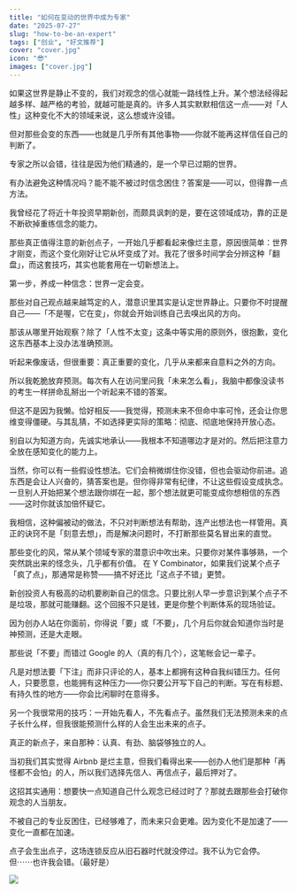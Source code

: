 ```yaml
---
title: "如何在变动的世界中成为专家"
date: "2025-07-27"
slug: "how-to-be-an-expert"
tags: ["创业", "好文推荐"]
cover: "cover.jpg"
icon: "😎"
images: ["cover.jpg"]
---
```

如果这世界是静止不变的，我们对观念的信心就能一路线性上升。某个想法经得起越多样、越严格的考验，就越可能是真的。许多人其实默默相信这一点——对「人性」这种变化不大的领域来说，这么想或许没错。



但对那些会变的东西——也就是几乎所有其他事物——你就不能再这样信任自己的判断了。



专家之所以会错，往往是因为他们精通的，是一个早已过期的世界。



有办法避免这种情况吗？能不能不被过时信念困住？答案是——可以，但得靠一点方法。



我曾经花了将近十年投资早期新创，而颇具讽刺的是，要在这领域成功，靠的正是不断砍掉重练信念的能力。



那些真正值得注意的新创点子，一开始几乎都看起来像烂主意，原因很简单：世界才刚变，而这个变化刚好让它从坏变成了对。我花了很多时间学会分辨这种「翻盘」，而这套技巧，其实也能套用在一切新想法上。



第一步，养成一种信念：世界一定会变。



那些对自己观点越来越笃定的人，潜意识里其实是认定世界静止。只要你不时提醒自己——「不是喔，它在变」，你就会开始训练自己去嗅出风的方向。



那该从哪里开始观察？除了「人性不太变」这条中等实用的原则外，很抱歉，变化这东西基本上没办法准确预测。



听起来像废话，但很重要：真正重要的变化，几乎从来都来自意料之外的方向。



所以我乾脆放弃预测。每次有人在访问里问我「未来怎么看」，我脑中都像没读书的考生一样拼命乱掰出一个听起来不错的答案。



但这不是因为我懒。恰好相反——我觉得，预测未来不但命中率可怜，还会让你思维变得僵硬。与其乱猜，不如选择更实际的策略：彻底、彻底地保持开放心态。



别自以为知道方向，先诚实地承认——我根本不知道哪边才是对的。然后把注意力全放在感知变化的能力上。



当然，你可以有一些假设性想法。它们会稍微绑住你没错，但也会驱动你前进。追东西是会让人兴奋的，猜答案也是。但你得非常有纪律，不让这些假设变成执念。
一旦别人开始把某个想法跟你绑在一起，那个想法就更可能变成你想相信的东西——这时你就该加倍怀疑它。



我相信，这种偏被动的做法，不只对判断想法有帮助，连产出想法也一样管用。真正的诀窍不是「刻意去想」，而是解决问题时，不打断那些莫名冒出来的直觉。



那些变化的风，常从某个领域专家的潜意识中吹出来。只要你对某件事够熟，一个突然跳出来的怪念头，几乎都有价值。
在 Y Combinator，如果我们说某个点子「疯了点」，那通常是称赞——搞不好还比「这点子不错」更赞。



新创投资人有极高的动机要刷新自己的信念。只要比别人早一步意识到某个点子不是垃圾，那就可能赚翻。这个回报不只是钱，更是你整个判断体系的现场验证。



因为创办人站在你面前，你得说「要」或「不要」，几个月后你就会知道你当时是神预测，还是大走眼。



那些说「不要」而错过 Google 的人（真的有几个），这笔帐会记一辈子。



凡是对想法要「下注」而非只评论的人，基本上都拥有这种自我纠错压力。任何人，只要愿意，也能拥有这种压力——你只要公开写下自己的判断。写在有标题、有持久性的地方——你会比闲聊时在意得多。



另一个我很常用的技巧：一开始先看人，不先看点子。虽然我们无法预测未来的点子长什么样，但我很能预测什么样的人会生出未来的点子。



真正的新点子，来自那种：认真、有劲、脑袋够独立的人。



当初我们其实觉得 Airbnb 是烂主意，但我们看得出来——创办人他们是那种「再怪都不会怕」的人，所以我们选择先信人、再信点子，最后押对了。



这招其实通用：想要快一点知道自己什么观念已经过时了？那就去跟那些会打破你观念的人当朋友。



不被自己的专业反困住，已经够难了，而未来只会更难。因为变化不是加速了——变化一直都在加速。



点子会生出点子，这场连锁反应从旧石器时代就没停过。我不认为它会停。
但⋯⋯也许我会错。（最好是）




![](https://prod-files-secure.s3.us-west-2.amazonaws.com/112d0858-5090-4d34-a606-b75eb8d65fd2/46476355-9cf3-4e99-9b7a-3531bc426380/1000202064.png?X-Amz-Algorithm=AWS4-HMAC-SHA256&X-Amz-Content-Sha256=UNSIGNED-PAYLOAD&X-Amz-Credential=ASIAZI2LB466T6P4REDK%2F20250809%2Fus-west-2%2Fs3%2Faws4_request&X-Amz-Date=20250809T191018Z&X-Amz-Expires=3600&X-Amz-Security-Token=IQoJb3JpZ2luX2VjEIv%2F%2F%2F%2F%2F%2F%2F%2F%2F%2FwEaCXVzLXdlc3QtMiJGMEQCIAmNDWkI2kHV6P%2BRGI7JfHdijamxYtacxufsIj1mBr1BAiBeRwZn9Cbc9wcJqa3z4Erf9aY0XujhmfA6NFGt8FQX%2FiqIBAjE%2F%2F%2F%2F%2F%2F%2F%2F%2F%2F8BEAAaDDYzNzQyMzE4MzgwNSIM1zJQqHromIRB87Y7KtwD9h8RqJzcU54NlWrS5i4uL%2FKMJA%2BQB3cZffPTW4TZN8XKinnj94jKrE7FWCd8bW3HzUv0r3M%2FnxcxleebniIqTeMlE%2FDHjtw%2B0ydqZm%2FwEcjWEvkJwFvxWEruJtLr7K6J0%2B0SlY05LBuLtt5YyDKgvPENO%2FI6dDmWGLAzmlUWy3nEIkMYVQ9KZETSkS6q0qne6KIN2d0SPOouqZq2cU%2FZQMoHI7%2BAUfwcssGjR8LWfV3oj18LLp7vey4J%2Fs39Z1Nix8o%2BpnKFN85lF9OxLXy72ZefvQ3Sd7%2FgdRaufxGlTf41Vs9R8WoMxlb0cDHRo0M4EEt0%2FQpkoS6mYfiUOghjZfpcub4Tz%2FLG9avB0Gc83G79YqDnFNJ1zltEcJfNJjXeVu5ZflLkDnlj3Q9743YoAaXri%2B3VA7u5UupBunC9eWdAUKmwywBcXcOnlkBDhUhFtN09%2B2zPJW6tH8e12kSkSsMj0M5hFxK5twuq6m6d5x0nx8h%2BcZHS1S87Z9k%2B7VlohaC58FOakz0l%2F8lo%2BuPpcBFUxFR%2BtO7suFen4s0N%2FMFtKv%2Ffqh%2F1U0tY12s184mCBl21V952tJ2Tc%2FJE9c70QgzI2Hp21poFYSMh8cr454iv%2BXZ%2B9Aupai2SoSAwx6jexAY6pgEKmxWLDbSrine8or4BDxYazBPej2H0haqFgMk%2BfBoVqSwm7gKBV%2FEfcFVocZpX5BgrmmAPD8Ot9c7DN8kB%2FVTBUJCGuO4P7ohBdF7Mdn6cYPKTK6kCjvrH7i9kwsVMWeZ5RfLTUHmvukd81LJwf8AP92cFMJVdMrot9yVvExapOs%2BR9TyaaOxcOH5I20dJK9S9eZAq2daOyo7nSZd6td3igWrTYCFp&X-Amz-Signature=dcaac76709d8d851220437363213dfc925bf1b10fec1e993cb2fffb26cbc320b&X-Amz-SignedHeaders=host&x-amz-checksum-mode=ENABLED&x-id=GetObject)

